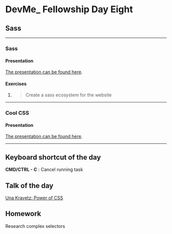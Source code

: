 # DevMe_ Fellowship Day Eight
## Sass

---

### Sass

#### Presentation

[The presentation can be found here](https://gitpitch.com/develop-me/fellowship-wk2-adv-html-css?p=day08/01sass).

#### Exercises

1. > Create a sass ecosystem for the website

---

### Cool CSS

#### Presentation

[The presentation can be found here](https://gitpitch.com/develop-me/fellowship-wk2-adv-html-css?p=day08/02coolCSS).

---

## Keyboard shortcut of the day

**CMD/CTRL - C** : Cancel running task

## Talk of the day

[Una Kravetz: Power of CSS](https://www.youtube.com/watch?v=IRI1H5tyEAo)

## Homework

Research complex selectors

